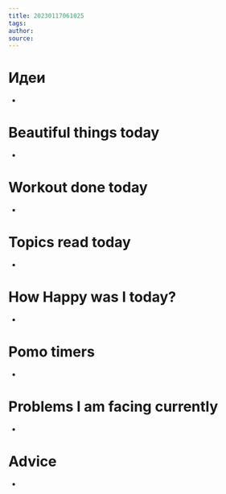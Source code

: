 ```yaml
---
title: 20230117061025 
tags: 
author: 
source: 
---
```


# Идеи

-

# Beautiful things today

-

# Workout done today

-

# Topics read today

-

# How Happy was I today?

-

# Pomo timers

-

# Problems I am facing currently

-

# Advice

- 
